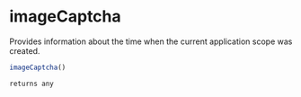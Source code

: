 # imageCaptcha

Provides information about the time when the current application scope was created.

```javascript
imageCaptcha()
```

```javascript
returns any
```
